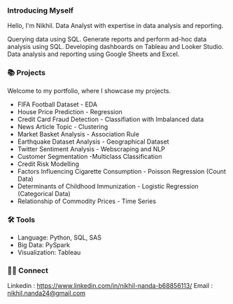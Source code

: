### Introducing Myself 

Hello, I'm Nikhil. Data Analyst with expertise in data analysis and reporting.

Querying data using SQL.
Generate reports and perform ad-hoc data analysis using SQL.
Developing dashboards on Tableau and Looker Studio.
Data analysis and reporting using Google Sheets and Excel.

### 📚 Projects
Welcome to my portfolio, where I showcase my projects.
- FIFA Football Dataset - EDA 
- House Price Prediction - Regression
- Credit Card Fraud Detection - Classifiation with Imbalanced data
- News Article Topic - Clustering
- Market Basket Analysis - Association Rule
- Earthquake Dataset Analysis - Geographical Dataset
- Twitter Sentiment Analysis - Webscraping and NLP
- Customer Segmentation -Multiclass Classification 
- Credit Risk Modelling
- Factors Influencing Cigarette Consumption - Poisson Regression (Count Data)
- Determinants of Childhood Immunization - Logistic Regression (Categorical Data)
- Relationship of Commodity Prices - Time Series

### 🛠️ Tools
- Language: Python, SQL, SAS
- Big Data: PySpark
- Visualization: Tableau 


### 👋🏻 Connect 
Linkedin : https://www.linkedin.com/in/nikhil-nanda-b68856113/
Email : nikhil.nanda24@gmail.com


